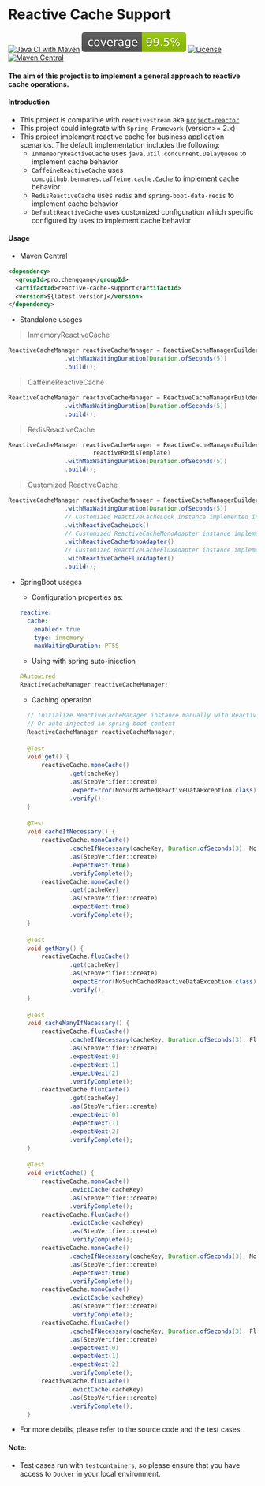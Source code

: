 # Reactive Cache Support

[![Java CI with Maven](https://github.com/chenggangpro/reactive-cache-support/actions/workflows/maven-ci.yml/badge.svg?branch=develop)](https://github.com/chenggangpro/reactive-cache-support/actions/workflows/maven-ci.yml)
[![Coverage](.github/badges/jacoco.svg)](https://github.com/chenggangpro/reactive-cache-support/actions/workflows/maven-ci.yml)
[![License](https://img.shields.io/badge/License-Apache%202.0-blue.svg)](https://opensource.org/licenses/Apache-2.0)
[![Maven Central](https://maven-badges.herokuapp.com/maven-central/pro.chenggang/reactive-cache-support/badge.svg)](https://maven-badges.herokuapp.com/maven-central/pro.chenggang/reactive-cache-support)

#### The aim of this project is to implement a general approach to reactive cache operations.

#### Introduction

* This project is compatible with `reactivestream` aka [`project-reactor`](https://projectreactor.io/)
* This project could integrate with `Spring Framework` (version>= 2.x)
* This project implement reactive cache for business application scenarios. The default implementation includes the following:
  * `InmemeoryReactiveCache` uses `java.util.concurrent.DelayQueue` to implement cache behavior
  * `CaffeineReactiveCache` uses `com.github.benmanes.caffeine.cache.Cache` to implement cache behavior
  * `RedisReactiveCache` uses `redis` and `spring-boot-data-redis` to implement cache behavior
  * `DefaultReactiveCache` uses customized configuration which specific configured by uses to implement cache behavior

#### Usage

* Maven Central

```xml
<dependency>
  <groupId>pro.chenggang</groupId>
  <artifactId>reactive-cache-support</artifactId>
  <version>${latest.version}</version>
</dependency>
```

* Standalone usages

> InmemoryReactiveCache

```java
ReactiveCacheManager reactiveCacheManager = ReactiveCacheManagerBuilder.newInmemoryReactiveCacheManagerBuilder()
                .withMaxWaitingDuration(Duration.ofSeconds(5))
                .build();
```

> CaffeineReactiveCache

```java
ReactiveCacheManager reactiveCacheManager = ReactiveCacheManagerBuilder.newCaffeineReactiveCacheManagerBuilder()
                .withMaxWaitingDuration(Duration.ofSeconds(5))
                .build();
```


> RedisReactiveCache

```java
ReactiveCacheManager reactiveCacheManager = ReactiveCacheManagerBuilder.newRedisReactiveCacheManagerBuilder(
                        reactiveRedisTemplate)
                .withMaxWaitingDuration(Duration.ofSeconds(5))
                .build();
```

> Customized ReactiveCache

```java
ReactiveCacheManager reactiveCacheManager = ReactiveCacheManagerBuilder.newCustomReactiveCacheManagerBuilder()
                .withMaxWaitingDuration(Duration.ofSeconds(5))
                // Customized ReactiveCacheLock instance implemented interface ReactiveCacheLock
                .withReactiveCacheLock()
                // Customized ReactiveCacheMonoAdapter instance implemented interface ReactiveCacheMonoAdapter
                .withReactiveCacheMonoAdapter()
                // Customized ReactiveCacheFluxAdapter instance implemented interface ReactiveCacheFluxAdapter
                .withReactiveCacheFluxAdapter()
                .build();
```

* SpringBoot usages

  * Configuration properties as: 
  
  ```yaml
  reactive:
    cache:
      enabled: true
      type: inmemory
      maxWaitingDuration: PT5S
  ```
  
  * Using with spring auto-injection
  
  ```java
  @Autowired
  ReactiveCacheManager reactiveCacheManager;
  ```
  
  * Caching operation
  
  ```java
    // Initialize ReactiveCacheManager instance manually with ReactiveCacheManagerBuilder
    // Or auto-injected in spring boot context 
    ReactiveCacheManager reactiveCacheManager;
  
    @Test
    void get() {
        reactiveCache.monoCache()
                .get(cacheKey)
                .as(StepVerifier::create)
                .expectError(NoSuchCachedReactiveDataException.class)
                .verify();
    }

    @Test
    void cacheIfNecessary() {
        reactiveCache.monoCache()
                .cacheIfNecessary(cacheKey, Duration.ofSeconds(3), Mono.just(true))
                .as(StepVerifier::create)
                .expectNext(true)
                .verifyComplete();
        reactiveCache.monoCache()
                .get(cacheKey)
                .as(StepVerifier::create)
                .expectNext(true)
                .verifyComplete();
    }

    @Test
    void getMany() {
        reactiveCache.fluxCache()
                .get(cacheKey)
                .as(StepVerifier::create)
                .expectError(NoSuchCachedReactiveDataException.class)
                .verify();
    }

    @Test
    void cacheManyIfNecessary() {
        reactiveCache.fluxCache()
                .cacheIfNecessary(cacheKey, Duration.ofSeconds(3), Flux.range(0,3))
                .as(StepVerifier::create)
                .expectNext(0)
                .expectNext(1)
                .expectNext(2)
                .verifyComplete();
        reactiveCache.fluxCache()
                .get(cacheKey)
                .as(StepVerifier::create)
                .expectNext(0)
                .expectNext(1)
                .expectNext(2)
                .verifyComplete();
    }

    @Test
    void evictCache() {
        reactiveCache.monoCache()
                .evictCache(cacheKey)
                .as(StepVerifier::create)
                .verifyComplete();
        reactiveCache.fluxCache()
                .evictCache(cacheKey)
                .as(StepVerifier::create)
                .verifyComplete();
        reactiveCache.monoCache()
                .cacheIfNecessary(cacheKey, Duration.ofSeconds(3), Mono.just(true))
                .as(StepVerifier::create)
                .expectNext(true)
                .verifyComplete();
        reactiveCache.monoCache()
                .evictCache(cacheKey)
                .as(StepVerifier::create)
                .verifyComplete();
        reactiveCache.fluxCache()
                .cacheIfNecessary(cacheKey, Duration.ofSeconds(3), Flux.range(0,3))
                .as(StepVerifier::create)
                .expectNext(0)
                .expectNext(1)
                .expectNext(2)
                .verifyComplete();
        reactiveCache.fluxCache()
                .evictCache(cacheKey)
                .as(StepVerifier::create)
                .verifyComplete();
    }
  ```
  
* For more details, please refer to the source code and the test cases.

#### Note:

* Test cases run with `testcontainers`, so please ensure that you have access to `Docker` in your local environment.







